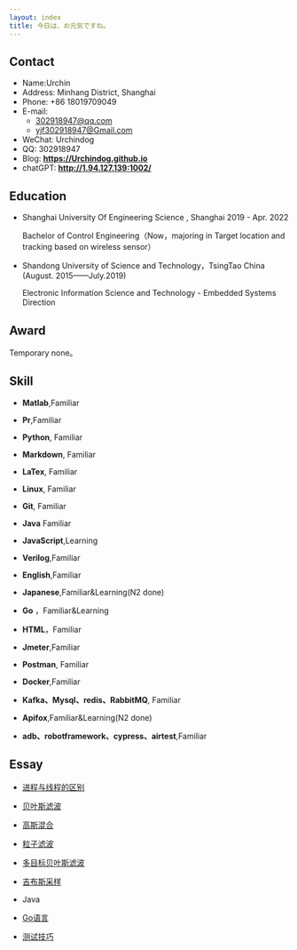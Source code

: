 ```yaml
---
layout: index
title: 今日は、お元気ですね。
---
```

## Contact

- Name:Urchin
- Address:  Minhang District, Shanghai
- Phone: +86 18019709049
- E-mail:
  - 302918947@qq.com
  - yjf302918947@Gmail.com
- WeChat: Urchindog
- QQ: 302918947
- Blog: **<https://Urchindog.github.io>**
- chatGPT: **<http://1.94.127.139:1002/>**

## Education

- Shanghai University Of Engineering Science , Shanghai 2019 - Apr. 2022

  Bachelor of Control Engineering（Now，majoring in Target location and tracking based on wireless sensor）

- Shandong University of Science and Technology，TsingTao China (August. 2015——July.2019)

  Electronic Information Science and Technology - Embedded Systems Direction

## Award

Temporary none。

## Skill

- **Matlab**,Familiar
  
- **Pr**,Familiar
  
- **Python**, Familiar

- **Markdown**, Familiar

- **LaTex**, Familiar

- **Linux**, Familiar

- **Git**, Familiar

- **Java** Familiar

- **JavaScript**,Learning

- **Verilog**,Familiar 

- **English**,Familiar

- **Japanese**,Familiar&Learning(N2 done)

- **Go** ，Familiar&Learning

- **HTML**，Familiar

- **Jmeter**,Familiar

- **Postman**, Familiar

- **Docker**,Familiar

- **Kafka、Mysql、redis、RabbitMQ**, Familiar

- **Apifox**,Familiar&Learning(N2 done)

- **adb、robotframework、cypress、airtest**,Familiar

  

## Essay

  - [进程与线程的区别](posts/Thread)

  - [贝叶斯滤波](posts/Bayes-filter)

  - [高斯混合](posts/Gaussian-Mixture)

  - [粒子滤波](posts/Particle-Filter)

  - [多目标贝叶斯滤波](posts/Multi-Bayes-Filter)

  - [吉布斯采样](posts/Gibbs-Sampling)

  - Java

  - [Go语言](posts/Go)

  - [测试技巧](posts/Test)

    

